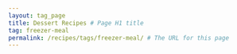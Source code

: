 ```yaml
---
layout: tag_page
title: Dessert Recipes # Page H1 title
tag: freezer-meal
permalink: /recipes/tags/freezer-meal/ # The URL for this page
---
```

